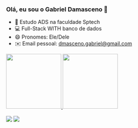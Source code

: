 ### Olá, eu sou o Gabriel Damasceno 👋


- 🎒 Estudo ADS na faculdade Sptech
- 💻 Full-Stack WITH banco de dados
- 😄 Pronomes: Ele/Dele
- ✉️ Email pessoal: dmasceno.gabriel@gmail.com

<div>
  <a href="https://github.com/Gdmasceno">
  <img height="150em" src="https://github-readme-stats.vercel.app/api?username=Gdmasceno&show_icons=true&theme=gotham&title_color=a7a7a7&include_all_commits=true&count_private=true"/>
    
  <img height="150em" src="https://github-readme-stats.vercel.app/api/top-langs/?username=Gdmasceno&layout=compact&langs_count=7&theme=gotham&title_color=a7a7a7"/>
</div>
  
  
  <div> 
   <br>
  <a href="https://instagram.com/damascen.g" target="_blank"><img src="https://img.shields.io/badge/-Instagram-%23E4405F?style=for-the-badge&logo=instagram&logoColor=white" target="_blank"></a>
  <a href = "mailto:dmasceno.gabriel@gmail.com"><img src="https://img.shields.io/badge/-Gmail-%23333?style=for-the-badge&logo=gmail&logoColor=white" target="_blank"></a>

 
</div>
